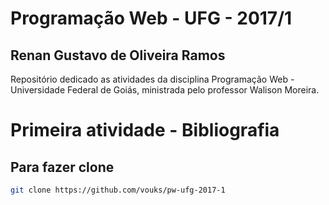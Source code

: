 # Programação Web - UFG - 2017/1

## Renan Gustavo de Oliveira Ramos

Repositório dedicado as atividades da disciplina Programação Web - Universidade Federal de Goiás, ministrada pelo professor Walison Moreira.

# Primeira atividade - Bibliografia

## Para fazer clone

```bash
git clone https://github.com/vouks/pw-ufg-2017-1
```
